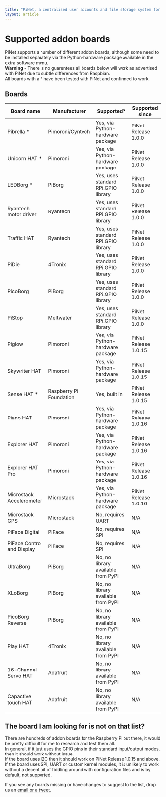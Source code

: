 ```yaml
---
title: "PiNet, a centralised user accounts and file storage system for a Raspberry Pi classroom."
layout: article
---
```

# Supported addon boards

   
PiNet supports a number of different addon boards, although some need to be installed separately via the Python-hardware package available in the extra software menu.     
**Warning** - There is no guarentees all boards below will work as advertised with PiNet due to subtle differences from Raspbian.   
All boards with a * have been tested with PiNet and confirmed to work.   
      
## Boards
      
| Board name  | Manufacturer | Supported? | Supported since |    
| ------------- | ------------- | ------------- | ------------- |     
| Pibrella *  | Pimoroni/Cyntech  | Yes, via Python-hardware package | PiNet Release 1.0.0 |  
| Unicorn HAT * | Pimoroni  | Yes, via Python-hardware package | PiNet Release 1.0.0 | 
| LEDBorg * | PiBorg  | Yes, uses standard RPi.GPIO library | PiNet Release 1.0.0 | 
| Ryantech motor driver  | Ryantech  | Yes, uses standard RPi.GPIO library | PiNet Release 1.0.0 | 
| Traffic HAT  | Ryantech  | Yes, uses standard RPi.GPIO library | PiNet Release 1.0.0 | 
| PiDie  | 4Tronix  | Yes, uses standard RPi.GPIO library | PiNet Release 1.0.0 | 
| PicoBorg  | PiBorg  | Yes, uses standard RPi.GPIO library | PiNet Release 1.0.0 | 
| PiStop  | Meltwater  | Yes, uses standard RPi.GPIO library | PiNet Release 1.0.0 | 
| Piglow   | Pimoroni  | Yes, via Python-hardware package | PiNet Release 1.0.15 |  
| Skywriter HAT  | Pimoroni  | Yes, via Python-hardware package | PiNet Release 1.0.15 | 
| Sense HAT * | Raspberry Pi Foundation  | Yes, built in | PiNet Release 1.0.15 | 
| Piano HAT  | Pimoroni  | Yes, via Python-hardware package | PiNet Release 1.0.16 | 
| Explorer HAT  | Pimoroni  | Yes, via Python-hardware package | PiNet Release 1.0.16 | 
| Explorer HAT Pro  | Pimoroni  | Yes, via Python-hardware package | PiNet Release 1.0.16 | 
| Microstack Accelerometer  | Microstack  | Yes, via Python-hardware package | PiNet Release 1.0.16 | 
| Microstack GPS  | Microstack  | No, requires UART | N/A | 
| PiFace Digital  | PiFace  | No, requires SPI | N/A | 
| PiFace Control and Display  | PiFace  | No, requires SPI | N/A | 
| UltraBorg  | PiBorg  | No, no library available from PyPI | N/A | 
| XLoBorg  | PiBorg  | No, no library available from PyPI | N/A | 
| PicoBorg Reverse  | PiBorg  | No, no library available from PyPI | N/A | 
| Play HAT  | 4Tronix  | No, no library available from PyPI | N/A | 
| 16-Channel Servo HAT  | Adafruit  | No, no library available from PyPI | N/A | 
| Capactive touch HAT | Adafruit  | No, no library available from PyPI | N/A | 
    
    
## The board I am looking for is not on that list?   
There are hundreds of addon boards for the Raspberry Pi out there, it would be pretty difficult for me to research and test them all.   
In general, if it just uses the GPIO pins in their standard input/output modes, then it should work without issue.   
If the board uses I2C then it should work on PiNet Release 1.0.15 and above.   
If the board uses SPI, UART or custom kernel modules, it is unlikely to work without a decent bit of fiddling around with configuration files and is by default, not supported.
    
If you see any boards missing or have changes to suggest to the list, drop us an [email or a tweet](../support.html). 
